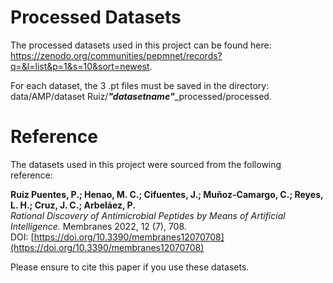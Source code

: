 # Processed Datasets

The processed datasets used in this project can be found here:
https://zenodo.org/communities/pepmnet/records?q=&l=list&p=1&s=10&sort=newest.

For each dataset, the 3 .pt files must be saved in the directory:
data/AMP/dataset Ruiz/***"datasetname"***_processed/processed.

# Reference 
The datasets used in this project were sourced from the following reference:

**Ruiz Puentes, P.; Henao, M. C.; Cifuentes, J.; Muñoz-Camargo, C.; Reyes, L. H.; Cruz, J. C.; Arbeláez, P.**  
*Rational Discovery of Antimicrobial Peptides by Means of Artificial Intelligence.* Membranes 2022, 12 (7), 708.  
DOI: [https://doi.org/10.3390/membranes12070708](https://doi.org/10.3390/membranes12070708)

Please ensure to cite this paper if you use these datasets.
